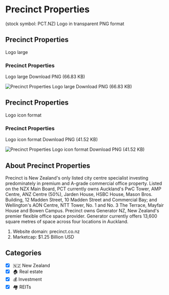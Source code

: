 # Precinct Properties
 (stock symbol: PCT.NZ) Logo in transparent PNG format

## Precinct Properties
 Logo large

### Precinct Properties
 Logo large Download PNG (66.83 KB)

![Precinct Properties
 Logo large Download PNG (66.83 KB)](/img/orig/PCT.NZ_BIG-6394396f.png)

## Precinct Properties
 Logo icon format

### Precinct Properties
 Logo icon format Download PNG (41.52 KB)

![Precinct Properties
 Logo icon format Download PNG (41.52 KB)](/img/orig/PCT.NZ-f793b4b0.png)

## About Precinct Properties


Precinct is New Zealand's only listed city centre specialist investing predominately in premium and A-grade commercial office property. Listed on the NZX Main Board, PCT currently owns Auckland's PwC Tower, AMP Centre, ANZ Centre (50%), Jarden House, HSBC House, Mason Bros. Building, 12 Madden Street, 10 Madden Street and Commercial Bay; and Wellington's AON Centre, NTT Tower, No. 1 and No. 3 The Terrace, Mayfair House and Bowen Campus. Precinct owns Generator NZ, New Zealand's premier flexible office space provider. Generator currently offers 13,600 square metres of space across four locations in Auckland.

1. Website domain: precinct.co.nz
2. Marketcap: $1.25 Billion USD


## Categories
- [x] 🇳🇿 New Zealand
- [x] 🏠 Real estate
- [x] 💰 Investment
- [x] 🏘️ REITs
